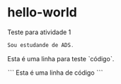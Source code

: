 # hello-world
Teste para atividade 1 
~~~javascript
Sou estudande de ADS.
~~~
 Esta é uma linha para teste ˋcódigoˋ.

ˋˋˋ
Esta é uma linha de código
 ˋˋˋ
